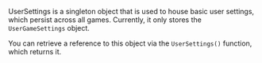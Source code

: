 UserSettings is a singleton object that is used to house basic user settings, which persist across all games. Currently, it only stores the `UserGameSettings` object.

You can retrieve a reference to this object via the `UserSettings()` function, which returns it.